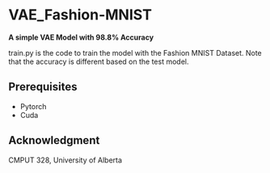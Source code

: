 # VAE_Fashion-MNIST
**A simple VAE Model with 98.8% Accuracy**

train.py is the code to train the model with the Fashion MNIST Dataset. Note that the accuracy is different based on the test model.

## Prerequisites

- Pytorch
- Cuda

## Acknowledgment

CMPUT 328, University of Alberta

